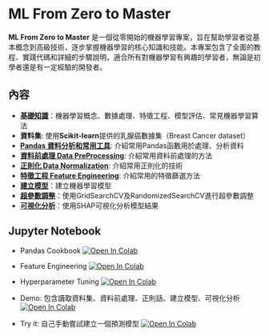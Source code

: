 # ML From Zero to Master

**ML From Zero to Master** 是一個從零開始的機器學習專案，旨在幫助學習者從基本概念到高級技術，逐步掌握機器學習的核心知識和技能。本專案包含了全面的教程、實踐代碼和詳細的步驟說明，適合所有對機器學習有興趣的學習者，無論是初學者還是有一定經驗的開發者。

## 內容

- [**基礎知識**](./class1-basic-know-how.md)：機器學習概念、數據處理、特徵工程、模型評估、常見機器學習算法
- **資料集**: 使用**Scikit-learn**提供的乳腺癌數據集（Breast Cancer dataset）
- [**Pandas 資料分析和常用工具**](./class2_pandas.md): 介紹常用Pandas函數用於處理、分析資料
- [**資料前處理 Data PreProcessing**](./class3-data-preprocessing.md): 介紹常用資料前處理的方法
- [**正則化 Data Normalization**](./class4-data-normalization.md): 介紹常用正則化的技術
- [**特徵工程 Feature Engineering**](./class5-feature-engineering.md): 介紹常用的特徵篩選方法
- [**建立模型**](./class6-create-model.md)：建立機器學習模型
- [**超參數調整**](./class7-hyperparameter-tuning.md)：使用GridSearchCV及RandomizedSearchCV進行超參數調整
- [**可視化分析**](./class8-shap.md)：使用SHAP可視化分析模型結果

## Jupyter Notebook
- Pandas Cookbook [![Open In Colab](https://colab.research.google.com/assets/colab-badge.svg)](https://colab.research.google.com/github/Brritany/ml-from-zero2master/blob/main/jupyter%20notebook/pandas_cookbook.ipynb)

- Feature Engineering [![Open In Colab](https://colab.research.google.com/assets/colab-badge.svg)](https://colab.research.google.com/github/Brritany/ml-from-zero2master/blob/main/jupyter%20notebook/Feature_Engineering.ipynb)

- Hyperparameter Tuning [![Open In Colab](https://colab.research.google.com/assets/colab-badge.svg)](https://colab.research.google.com/github/Brritany/ml-from-zero2master/blob/main/jupyter%20notebook/Hyperparameter_Tuning.ipynb)

- Demo: 包含讀取資料集、資料前處理、正則話、建立模型、可視化分析 [![Open In Colab](https://colab.research.google.com/assets/colab-badge.svg)](https://colab.research.google.com/github/Brritany/ml-from-zero2master/blob/main/jupyter%20notebook/demo.ipynb)

- Try it: 自己手動嘗試建立一個預測模型  [![Open In Colab](https://colab.research.google.com/assets/colab-badge.svg)](https://colab.research.google.com/github/Brritany/ml-from-zero2master/blob/main/jupyter%20notebook/try_it.ipynb)
